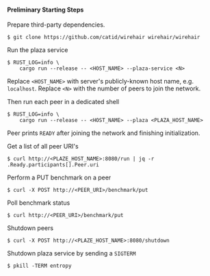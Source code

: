 #### Preliminary Starting Steps

Prepare third-party dependencies.

```
$ git clone https://github.com/catid/wirehair wirehair/wirehair
```

Run the plaza service
```
$ RUST_LOG=info \
    cargo run --release -- <HOST_NAME> --plaza-service <N>
```

Replace `<HOST_NAME>` with server's publicly-known host name, e.g. `localhost`.
Replace `<N>` with the number of peers to join the network.

Then run each peer in a dedicated shell
```
$ RUST_LOG=info \
    cargo run --release -- <HOST_NAME> --plaza <PLAZA_HOST_NAME>
```

Peer prints `READY` after joining the network and finishing initialization.

Get a list of all peer URI's
```
$ curl http://<PLAZE_HOST_NAME>:8080/run | jq -r .Ready.participants[].Peer.uri
```

Perform a PUT benchmark on a peer
```
$ curl -X POST http://<PEER_URI>/benchmark/put
```

Poll benchmark status
```
$ curl http://<PEER_URI>/benchmark/put
```

Shutdown peers
```
$ curl -X POST http://<PLAZE_HOST_NAME>:8080/shutdown
```

Shutdown plaza service by sending a `SIGTERM`
```
$ pkill -TERM entropy
```
